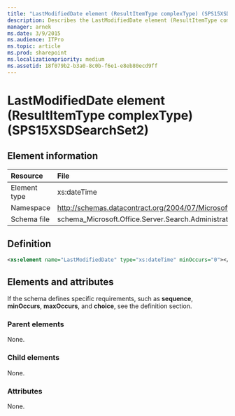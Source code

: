 ```yaml
---
title: "LastModifiedDate element (ResultItemType complexType) (SPS15XSDSearchSet2)"
description: Describes the LastModifiedDate element (ResultItemType complexType) (SPS15XSDSearchSet2) and provides the element information, a definition, and elements and attributes.
manager: arnek
ms.date: 3/9/2015
ms.audience: ITPro
ms.topic: article
ms.prod: sharepoint
ms.localizationpriority: medium
ms.assetid: 18f079b2-b3a0-8c0b-f6e1-e8eb80ecd9ff
---
```


# LastModifiedDate element (ResultItemType complexType) (SPS15XSDSearchSet2)

 
  
## Element information

| Resource | File |
|:-----|:-----|
|Element type <br/> |xs:dateTime  <br/> |
|Namespace <br/> |http://schemas.datacontract.org/2004/07/Microsoft.Office.Server.Search.Administration  <br/> |
|Schema file <br/> |schema_Microsoft.Office.Server.Search.Administration.xsd  <br/> |
   
## Definition

```XML
<xs:element name="LastModifiedDate" type="xs:dateTime" minOccurs="0"></xs:element>

```

## Elements and attributes

If the schema defines specific requirements, such as **sequence**, **minOccurs**, **maxOccurs**, and **choice**, see the definition section. 
  
### Parent elements

None.
  
### Child elements

None.
  
### Attributes

None.
  

